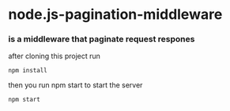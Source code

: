 # node.js-pagination-middleware
### is a middleware that paginate request respones
after cloning this project run
```
npm install

```
then you run npm start to start the server
```
npm start
```
